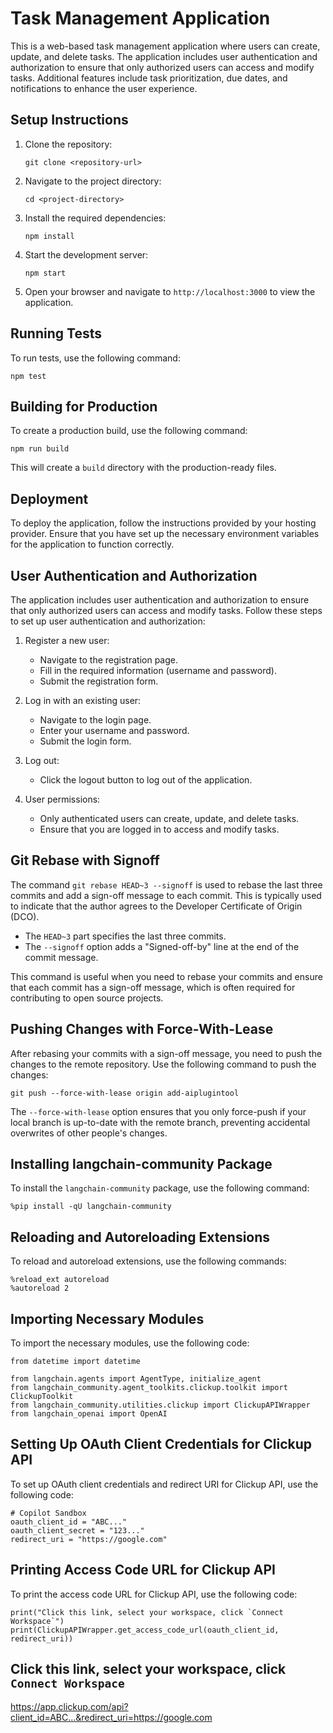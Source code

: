 # Task Management Application

This is a web-based task management application where users can create, update, and delete tasks. The application includes user authentication and authorization to ensure that only authorized users can access and modify tasks. Additional features include task prioritization, due dates, and notifications to enhance the user experience.

## Setup Instructions

1. Clone the repository:
   ```
   git clone <repository-url>
   ```

2. Navigate to the project directory:
   ```
   cd <project-directory>
   ```

3. Install the required dependencies:
   ```
   npm install
   ```

4. Start the development server:
   ```
   npm start
   ```

5. Open your browser and navigate to `http://localhost:3000` to view the application.

## Running Tests

To run tests, use the following command:
```
npm test
```

## Building for Production

To create a production build, use the following command:
```
npm run build
```

This will create a `build` directory with the production-ready files.

## Deployment

To deploy the application, follow the instructions provided by your hosting provider. Ensure that you have set up the necessary environment variables for the application to function correctly.

## User Authentication and Authorization

The application includes user authentication and authorization to ensure that only authorized users can access and modify tasks. Follow these steps to set up user authentication and authorization:

1. Register a new user:
   - Navigate to the registration page.
   - Fill in the required information (username and password).
   - Submit the registration form.

2. Log in with an existing user:
   - Navigate to the login page.
   - Enter your username and password.
   - Submit the login form.

3. Log out:
   - Click the logout button to log out of the application.

4. User permissions:
   - Only authenticated users can create, update, and delete tasks.
   - Ensure that you are logged in to access and modify tasks.

## Git Rebase with Signoff

The command `git rebase HEAD~3 --signoff` is used to rebase the last three commits and add a sign-off message to each commit. This is typically used to indicate that the author agrees to the Developer Certificate of Origin (DCO).

* The `HEAD~3` part specifies the last three commits.
* The `--signoff` option adds a "Signed-off-by" line at the end of the commit message.

This command is useful when you need to rebase your commits and ensure that each commit has a sign-off message, which is often required for contributing to open source projects.

## Pushing Changes with Force-With-Lease

After rebasing your commits with a sign-off message, you need to push the changes to the remote repository. Use the following command to push the changes:

```
git push --force-with-lease origin add-aiplugintool
```

The `--force-with-lease` option ensures that you only force-push if your local branch is up-to-date with the remote branch, preventing accidental overwrites of other people's changes.

## Installing langchain-community Package

To install the `langchain-community` package, use the following command:

```
%pip install -qU langchain-community
```

## Reloading and Autoreloading Extensions

To reload and autoreload extensions, use the following commands:

```
%reload_ext autoreload
%autoreload 2
```

## Importing Necessary Modules

To import the necessary modules, use the following code:

```
from datetime import datetime

from langchain.agents import AgentType, initialize_agent
from langchain_community.agent_toolkits.clickup.toolkit import ClickupToolkit
from langchain_community.utilities.clickup import ClickupAPIWrapper
from langchain_openai import OpenAI
```

## Setting Up OAuth Client Credentials for Clickup API

To set up OAuth client credentials and redirect URI for Clickup API, use the following code:

```
# Copilot Sandbox
oauth_client_id = "ABC..."
oauth_client_secret = "123..."
redirect_uri = "https://google.com"
```

## Printing Access Code URL for Clickup API

To print the access code URL for Clickup API, use the following code:

```
print("Click this link, select your workspace, click `Connect Workspace`")
print(ClickupAPIWrapper.get_access_code_url(oauth_client_id, redirect_uri))
```

## Click this link, select your workspace, click `Connect Workspace`
https://app.clickup.com/api?client_id=ABC...&redirect_uri=https://google.com
